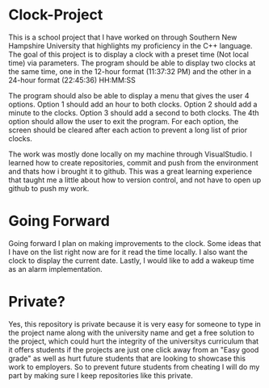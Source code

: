 #                                                                 Clock-Project
This is a school project that I have worked on through Southern New Hampshire University that highlights my proficiency in the C++ language.
The goal of this project is to display a clock with a preset time (Not local time) via parameters.
The program should be able to display two clocks at the same time, one in the 12-hour format (11:37:32 PM) and the other in a 24-hour format (22:45:36) HH:MM:SS

The program should also be able to display a menu that gives the user 4 options.
Option 1 should add an hour to both clocks.
Option 2 should add a minute to the clocks.
Option 3 should add a second to both clocks.
The 4th option should allow the user to exit the program.
For each option, the screen should be cleared after each action to prevent a long list of prior clocks.

The work was mostly done locally on my machine through VisualStudio. 
I learned how to create repositories, commit and push from the environment and thats how i brought it to github.
This was a great learning experience that taught me a little about how to version control, and not have to open up github to push my work.

#                                                                 Going Forward
Going forward I plan on making improvements to the clock.
Some ideas that I have on the list right now are for it read the time locally.
I also want the clock to display the current date.
Lastly, I would like to add a wakeup time as an alarm implementation.


#                                                                     Private?
Yes, this repository is private because it is very easy for someone to type in the project name along with the university name and get a free solution to the project, which could hurt the integrity of the universitys curriculum that it offers students if the projects are just one click away from an "Easy good grade" as well as hurt future students that are looking to showcase this work to employers. So to prevent future students from cheating I will do my part by making sure I keep repositories like this private.
